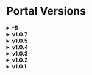 # Portal Versions

<details>
<summary><strong>^5</strong></summary>

**React & Framework**

- react: ^19.0.0
- react-dom: ^19.0.0
- next: 15.2.0-canary.74
- next-themes: ^0.4.4

**UI Primitives (@radix-ui)**

- @radix-ui/react-alert-dialog: ^1.1.11
- @radix-ui/react-dialog: ^1.1.6
- @radix-ui/react-label: ^2.1.2
- @radix-ui/react-popover: ^1.1.6
- @radix-ui/react-scroll-area: ^1.2.4
- @radix-ui/react-slot: ^1.2.0
- @radix-ui/react-tabs: ^1.1.3
- @radix-ui/react-tooltip: ^1.1.8

**Components & Utilities**

- class-variance-authority: ^0.7.1
- clsx: ^2.1.1
- js-cookie: ^3.0.5
- lucide-react: ^0.476.0
- react-markdown: ^10.1.0
- sonner: ^2.0.1
- tailwind-merge: ^3.0.2
- tailwindcss-animate: ^1.0.7

**OCI SDK**

- oci-common: ^2.104.0
- oci-core: ^2.104.0
- oci-identity: ^2.104.0
- oci-objectstorage: ^2.104.0

---

**DevDependencies**

**Build & Lint**

- typescript: ^5
- tailwindcss: ^4
- @tailwindcss/postcss: ^4
- @tailwindcss/typography: ^0.5.16
- eslint: ^9
- @eslint/eslintrc: ^3
- eslint-config-next: 15.2.0-canary.74

**Type Definitions**

- @types/node: ^20
- @types/react: ^19
- @types/react-dom: ^19
- @types/js-cookie: ^3.0.6
</details>


<details>
<summary><strong>v1.0.7</strong></summary>

**React & Framework**

- react: ^19.0.0
- react-dom: ^19.0.0
- next: 15.2.0-canary.74
- next-themes: ^0.4.4

**UI Primitives (@radix-ui)**

- @radix-ui/react-alert-dialog: ^1.1.11
- @radix-ui/react-dialog: ^1.1.6
- @radix-ui/react-label: ^2.1.2
- @radix-ui/react-popover: ^1.1.6
- @radix-ui/react-scroll-area: ^1.2.4
- @radix-ui/react-slot: ^1.2.0
- @radix-ui/react-tabs: ^1.1.3
- @radix-ui/react-tooltip: ^1.1.8

**Components & Utilities**

- class-variance-authority: ^0.7.1
- clsx: ^2.1.1
- js-cookie: ^3.0.5
- lucide-react: ^0.476.0
- react-markdown: ^10.1.0
- sonner: ^2.0.1
- tailwind-merge: ^3.0.2
- tailwindcss-animate: ^1.0.7

**OCI SDK**

- oci-common: ^2.104.0
- oci-core: ^2.104.0
- oci-identity: ^2.104.0
- oci-objectstorage: ^2.104.0

---

**DevDependencies**

**Build & Lint**

- typescript: ^5
- tailwindcss: ^4
- @tailwindcss/postcss: ^4
- @tailwindcss/typography: ^0.5.16
- eslint: ^9
- @eslint/eslintrc: ^3
- eslint-config-next: 15.2.0-canary.74
- @types/js-cookie: ^3.0.6
- @types/node: ^20
- @types/react: ^19
- @types/react-dom: ^19

</details>

<details>
<summary><strong>v1.0.5</strong></summary>

**React & Framework**

- react: ^19.0.0
- react-dom: ^19.0.0
- next: 15.2.0-canary.74
- next-themes: ^0.4.4

**UI Primitives (@radix-ui)**

- @radix-ui/react-alert-dialog: ^1.1.11
- @radix-ui/react-dialog: ^1.1.6
- @radix-ui/react-label: ^2.1.2
- @radix-ui/react-popover: ^1.1.6
- @radix-ui/react-scroll-area: ^1.2.4
- @radix-ui/react-slot: ^1.2.0
- @radix-ui/react-tabs: ^1.1.3
- @radix-ui/react-tooltip: ^1.1.8

**Components & Utilities**

- class-variance-authority: ^0.7.1
- clsx: ^2.1.1
- js-cookie: ^3.0.5
- lucide-react: ^0.476.0
- react-markdown: ^10.1.0
- sonner: ^2.0.1
- tailwind-merge: ^3.0.2
- tailwindcss-animate: ^1.0.7

**OCI SDK**

- oci-common: ^2.104.0
- oci-core: ^2.104.0
- oci-identity: ^2.104.0
- oci-objectstorage: ^2.104.0

---

**DevDependencies**

**Build & Lint**

- typescript: ^5
- tailwindcss: ^4
- @tailwindcss/postcss: ^4
- @tailwindcss/typography: ^0.5.16
- eslint: ^9
- @eslint/eslintrc: ^3
- eslint-config-next: 15.2.0-canary.74

**Type Definitions**

- @types/js-cookie: ^3.0.6
- @types/node: ^20
- @types/react: ^19
- @types/react-dom: ^19

</details>

<details>
<summary><strong>v1.0.4</strong></summary>

**React & Framework**

- react: ^19.0.0
- react-dom: ^19.0.0
- next: 15.2.0-canary.74
- next-themes: ^0.4.4

**UI Primitives (@radix-ui)**

- @radix-ui/react-alert-dialog: ^1.1.11
- @radix-ui/react-dialog: ^1.1.6
- @radix-ui/react-label: ^2.1.2
- @radix-ui/react-popover: ^1.1.6
- @radix-ui/react-scroll-area: ^1.2.4
- @radix-ui/react-slot: ^1.2.0
- @radix-ui/react-tabs: ^1.1.3
- @radix-ui/react-tooltip: ^1.1.8

**Components & Utilities**

- class-variance-authority: ^0.7.1
- clsx: ^2.1.1
- js-cookie: ^3.0.5
- lucide-react: ^0.476.0
- react-markdown: ^10.1.0
- sonner: ^2.0.1
- tailwind-merge: ^3.0.2
- tailwindcss-animate: ^1.0.7

**OCI SDK**

- oci-common: ^2.104.0
- oci-core: ^2.104.0
- oci-identity: ^2.104.0
- oci-objectstorage: ^2.104.0

---

**DevDependencies**

**Build & Lint**

- typescript: ^5
- tailwindcss: ^4
- @tailwindcss/postcss: ^4
- @tailwindcss/typography: ^0.5.16
- eslint: ^9
- eslint-config-next: 15.2.0-canary.74
- @eslint/eslintrc: ^3

**Type Definitions**

- @types/js-cookie: ^3.0.6
- @types/node: ^20
- @types/react: ^19
- @types/react-dom: ^19

</details>

<details>
<summary><strong>v1.0.3</strong></summary>

**React & Framework**

- react: ^19.0.0
- react-dom: ^19.0.0
- next: 15.2.0-canary.74
- next-themes: ^0.4.4

**UI Primitives (@radix-ui)**

- @radix-ui/react-alert-dialog: ^1.1.11
- @radix-ui/react-dialog: ^1.1.6
- @radix-ui/react-label: ^2.1.2
- @radix-ui/react-popover: ^1.1.6
- @radix-ui/react-scroll-area: ^1.2.4
- @radix-ui/react-slot: ^1.2.0
- @radix-ui/react-tabs: ^1.1.3
- @radix-ui/react-tooltip: ^1.1.8

**Components & Utilities**

- class-variance-authority: ^0.7.1
- clsx: ^2.1.1
- js-cookie: ^3.0.5
- lucide-react: ^0.476.0
- react-markdown: ^10.1.0
- sonner: ^2.0.1
- tailwind-merge: ^3.0.2
- tailwindcss-animate: ^1.0.7

**OCI SDK**

- oci-common: ^2.104.0
- oci-core: ^2.104.0
- oci-identity: ^2.104.0
- oci-objectstorage: ^2.104.0

---

**DevDependencies**

**Build & Lint**

- typescript: ^5
- tailwindcss: ^4
- @tailwindcss/postcss: ^4
- @tailwindcss/typography: ^0.5.16
- eslint: ^9
- @eslint/eslintrc: ^3
- eslint-config-next: 15.2.0-canary.74

**Type Definitions**

- @types/js-cookie: ^3.0.6
- @types/node: ^20
- @types/react: ^19
- @types/react-dom: ^19

</details>

<details>
<summary><strong>v1.0.2</strong></summary>

**React & Framework**

- react: ^19.0.0
- react-dom: ^19.0.0
- next: 15.2.0-canary.74
- next-themes: ^0.4.4

**UI Primitives (@radix-ui)**

- @radix-ui/react-alert-dialog: ^1.1.11
- @radix-ui/react-dialog: ^1.1.6
- @radix-ui/react-label: ^2.1.2
- @radix-ui/react-popover: ^1.1.6
- @radix-ui/react-scroll-area: ^1.2.4
- @radix-ui/react-slot: ^1.2.0
- @radix-ui/react-tabs: ^1.1.3
- @radix-ui/react-tooltip: ^1.1.8

**Components & Utilities**

- class-variance-authority: ^0.7.1
- clsx: ^2.1.1
- js-cookie: ^3.0.5
- lucide-react: ^0.476.0
- react-markdown: ^10.1.0
- sonner: ^2.0.1
- tailwind-merge: ^3.0.2
- tailwindcss-animate: ^1.0.7

**OCI SDK**

- oci-common: ^2.104.0
- oci-core: ^2.104.0
- oci-identity: ^2.104.0
- oci-objectstorage: ^2.104.0

---

**DevDependencies**

**Build & Lint**

- typescript: ^5
- tailwindcss: ^4
- @tailwindcss/postcss: ^4
- @tailwindcss/typography: ^0.5.16
- eslint: ^9
- @eslint/eslintrc: ^3
- eslint-config-next: 15.2.0-canary.74

**Type Definitions**

- @types/node: ^20
- @types/react: ^19
- @types/react-dom: ^19
- @types/js-cookie: ^3.0.6

</details>

<details>
<summary><strong>v1.0.1</strong></summary>

- react: ^19.0.0
- react-dom: ^19.0.0
- next: 15.2.0-canary.74
- @radix-ui/react-alert-dialog: ^1.1.11
- @radix-ui/react-dialog: ^1.1.6
- @radix-ui/react-label: ^2.1.2
- @radix-ui/react-popover: ^1.1.6
- @radix-ui/react-scroll-area: ^1.2.4
- @radix-ui/react-slot: ^1.2.0
- @radix-ui/react-tabs: ^1.1.3
- @radix-ui/react-tooltip: ^1.1.8
- class-variance-authority: ^0.7.1
- clsx: ^2.1.1
- js-cookie: ^3.0.5
- lucide-react: ^0.476.0
- next-themes: ^0.4.4
- oci-common: ^2.104.0
- oci-core: ^2.104.0
- oci-identity: ^2.104.0
- oci-objectstorage: ^2.104.0
- react-markdown: ^10.1.0
- sonner: ^2.0.1
- tailwind-merge: ^3.0.2
- tailwindcss-animate: ^1.0.7
- @eslint/eslintrc: ^3
- @tailwindcss/postcss: ^4
- @tailwindcss/typography: ^0.5.16
- @types/js-cookie: ^3.0.6
- @types/node: ^20
- @types/react: ^19
- @types/react-dom: ^19
- eslint: ^9
- eslint-config-next: 15.2.0-canary.74
- tailwindcss: ^4
- typescript: ^5

</details>
